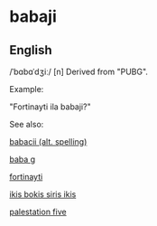 
# babaji

## English

/ˈbɑbɑˈdʒiː/
[n] Derived from "PUBG".


Example:

"Fortinayti ila babaji?"


See also:

<a href="babacii.md">babacii (alt. spelling)</a>

<a href="baba-g.md">baba g</a>

<a href="fortinayti.md">fortinayti</a>

<a href="ikis-bokis-siris-ikis.md">ikis bokis siris ikis</a>

<a href="palestation-five.md">palestation five</a>






